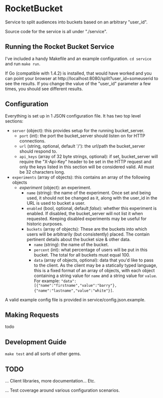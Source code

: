 # RocketBucket

Service to split audiences into buckets based on an arbitrary "user_id".

Source code for the service is all under "./service".

## Running the Rocket Bucket Service

I've included a handy Makefile and an example configuration. `cd service` and run `make run`.

If Go (compatible with 1.4.2) is installed, that would have worked and you can point your browser
at http://localhost:8080/split?user_id=someuserid to see the results.
If you change the value of the "user_id" parameter a few times, you should see different results.

## Configuration

Everything is set up in 1 JSON configuration file. It has two top level sections:

* `server` (object): this provides setup for the running bucket_server.
  * `port` (int): the port the bucket_server should listen on for HTTP connections.
  * `url` (string, optional, default '/'): the url/path the bucket_server should respond to.
  * `api_keys` (array of 32 byte strings, optional): if set, bucket_server will require the "X-Api-Key" header to be set in the HTTP request and only the keys listed in this section will be considered valid. All must be 32 characters long.
* `experiments` (array of objects): this contains an array of the following objects
  * _experiment_ (object): an experiment.
    * `name` (string): the name of the experiment. Once set and being used, it should not be changed as it, along with the user_id in the URL is used to bucket a user.
    * `enabled` (bool, optional, default *false*): whether this experiment is enabled. If disabled, the bucket_server will not list it when requested. Keeping disabled experiments may be useful for historic purposes.
    * `buckets` (array of objects): These are the buckets into which users will be arbitrarily (but consistently) placed. The contain pertinent details about the bucket size & other data.
      * `name` (string): the name of the bucket.
      * `percent` (int): what percentage of users will be put in this bucket. The total for all buckets must equal 100.
      * `data` (array of objects, optional): data that you'd like to pass to the client. As the client may be a statically typed language, this is a fixed format of an array of objects, with each object containing a string value for `name` and a string value for `value`. For example: `"data":[{"name":"firstname","value":"barry"},{"name":"lastname","value":"white"}]`.

A valid example config file is provided in service/config.json.example.

## Making Requests

todo

## Development Guide

`make test` and all sorts of other gems.

## TODO
... Client libraries, more documentation... Etc.

... Test coverage around various configuration scenarios.
